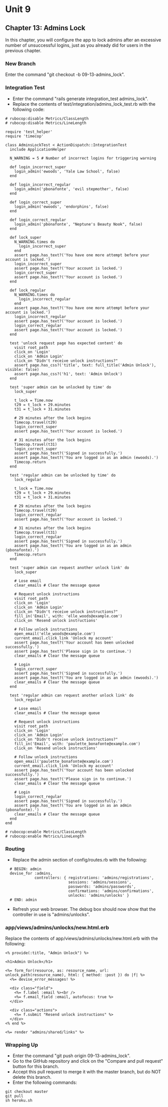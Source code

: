 # Unit 9
## Chapter 13: Admins Lock
In this chapter, you will configure the app to lock admins after an excessive number of unsuccessful logins, just as you already did for users in the previous chapter.

### New Branch
Enter the command "git checkout -b 09-13-admins_lock".

### Integration Test
* Enter the command "rails generate integration_test admins_lock".
* Replace the contents of test/integration/admins_lock_test.rb with the following code:
```
# rubocop:disable Metrics/ClassLength
# rubocop:disable Metrics/LineLength

require 'test_helper'
require 'timecop'

class AdminsLockTest < ActionDispatch::IntegrationTest
  include ApplicationHelper

  N_WARNING = 5 # Number of incorrect logins for triggering warning

  def login_incorrect_super
    login_admin('ewoods', 'Yale Law School', false)
  end

  def login_incorrect_regular
    login_admin('pbonafonte', 'evil stepmother', false)
  end

  def login_correct_super
    login_admin('ewoods', 'endorphins', false)
  end

  def login_correct_regular
    login_admin('pbonafonte', "Neptune's Beauty Nook", false)
  end

  def lock_super
    N_WARNING.times do
      login_incorrect_super
    end
    assert page.has_text?('You have one more attempt before your account is locked.')
    login_incorrect_super
    assert page.has_text?('Your account is locked.')
    login_correct_super
    assert page.has_text?('Your account is locked.')
  end

  def lock_regular
    N_WARNING.times do
      login_incorrect_regular
    end
    assert page.has_text?('You have one more attempt before your account is locked.')
    login_incorrect_regular
    assert page.has_text?('Your account is locked.')
    login_correct_regular
    assert page.has_text?('Your account is locked.')
  end

  test 'unlock request page has expected content' do
    visit root_path
    click_on 'Login'
    click_on 'Admin Login'
    click_on "Didn't receive unlock instructions?"
    assert page.has_css?('title', text: full_title('Admin Unlock'), visible: false)
    assert page.has_css?('h1', text: 'Admin Unlock')
  end

  test 'super admin can be unlocked by time' do
    lock_super

    t_lock = Time.now
    t29 = t_lock + 29.minutes
    t31 = t_lock + 31.minutes

    # 29 minutes after the lock begins
    Timecop.travel(t29)
    login_correct_super
    assert page.has_text?('Your account is locked.')

    # 31 minutes after the lock begins
    Timecop.travel(t31)
    login_correct_super
    assert page.has_text?('Signed in successfully.')
    assert page.has_text?('You are logged in as an admin (ewoods).')
    Timecop.return
  end

  test 'regular admin can be unlocked by time' do
    lock_regular

    t_lock = Time.now
    t29 = t_lock + 29.minutes
    t31 = t_lock + 31.minutes

    # 29 minutes after the lock begins
    Timecop.travel(t29)
    login_correct_regular
    assert page.has_text?('Your account is locked.')

    # 31 minutes after the lock begins
    Timecop.travel(t31)
    login_correct_regular
    assert page.has_text?('Signed in successfully.')
    assert page.has_text?('You are logged in as an admin (pbonafonte).')
    Timecop.return
  end

  test 'super admin can request another unlock link' do
    lock_super

    # Lose email
    clear_emails # Clear the message queue

    # Request unlock instructions
    visit root_path
    click_on 'Login'
    click_on 'Admin Login'
    click_on "Didn't receive unlock instructions?"
    fill_in('Email', with: 'elle_woods@example.com')
    click_on 'Resend unlock instructions'

    # Follow unlock instructions
    open_email('elle_woods@example.com')
    current_email.click_link 'Unlock my account'
    assert page.has_text?('Your account has been unlocked successfully.')
    assert page.has_text?('Please sign in to continue.')
    clear_emails # Clear the message queue

    # Login
    login_correct_super
    assert page.has_text?('Signed in successfully.')
    assert page.has_text?('You are logged in as an admin (ewoods).')
    clear_emails # Clear the message queue
  end

  test 'regular admin can request another unlock link' do
    lock_regular

    # Lose email
    clear_emails # Clear the message queue

    # Request unlock instructions
    visit root_path
    click_on 'Login'
    click_on 'Admin Login'
    click_on "Didn't receive unlock instructions?"
    fill_in('Email', with: 'paulette_bonafonte@example.com')
    click_on 'Resend unlock instructions'

    # Follow unlock instructions
    open_email('paulette_bonafonte@example.com')
    current_email.click_link 'Unlock my account'
    assert page.has_text?('Your account has been unlocked successfully.')
    assert page.has_text?('Please sign in to continue.')
    clear_emails # Clear the message queue

    # Login
    login_correct_regular
    assert page.has_text?('Signed in successfully.')
    assert page.has_text?('You are logged in as an admin (pbonafonte).')
    clear_emails # Clear the message queue
  end
end

# rubocop:enable Metrics/ClassLength
# rubocop:enable Metrics/LineLength
```

### Routing
* Replace the admin section of config/routes.rb with the following:
```
  # BEGIN: admin
  devise_for :admins,
             controllers: { registrations: 'admins/registrations',
                            sessions: 'admins/sessions',
                            passwords: 'admins/passwords',
                            confirmations: 'admins/confirmations',
                            unlocks: 'admins/unlocks' }
  # END: admin
```
* Refresh your web browser.  The debug box should now show that the controller in use is "admins/unlocks".

### app/views/admins/unlocks/new.html.erb
Replace the contents of app/views/admins/unlocks/new.html.erb with the following:
```
<% provide(:title, "Admin Unlock") %>

<h1>Admin Unlock</h1>

<%= form_for(resource, as: resource_name, url: unlock_path(resource_name), html: { method: :post }) do |f| %>
  <%= devise_error_messages! %>

  <div class="field">
    <%= f.label :email %><br />
    <%= f.email_field :email, autofocus: true %>
  </div>

  <div class="actions">
    <%= f.submit "Resend unlock instructions" %>
  </div>
<% end %>

<%= render "admins/shared/links" %>
```

### Wrapping Up
* Enter the command "git push origin 09-13-admins_lock".
* Go to the GitHub repository and click on the "Compare and pull request" button for this branch.
* Accept this pull request to merge it with the master branch, but do NOT delete this branch.
* Enter the following commands:
```
git checkout master
git pull
sh heroku.sh
```
